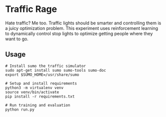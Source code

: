 # Traffic Rage

Hate traffic? Me too. Traffic lights should be smarter and controlling
them is a juicy optimization problem. This experiment uses reinforcement
learning to dynamically control stop lights to optimize getting people
where they want to go.


## Usage


```
# Install sumo the traffic simulator
sudo apt-get install sumo sumo-tools sumo-doc
export $SUMO_HOME=/usr/share/sumo

# Setup and install requirements
python3 -m virtualenv venv
source venv/bin/activate
pip install -r requirements.txt

# Run training and evaluation
python run.py
```
